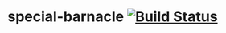 # special-barnacle [![Build Status](https://travis-ci.org/gustavofariaas/special-barnacle.svg?branch=master)](https://travis-ci.org/gustavofariaas/special-barnacle)
